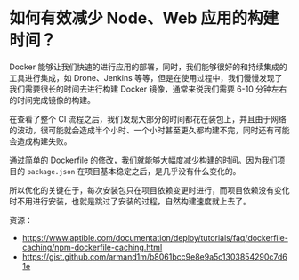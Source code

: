 # 如何有效减少 Node、Web 应用的构建时间？

Docker 能够让我们快速的进行应用的部署，同时，我们能够很好的和持续集成的工具进行集成，如 Drone、Jenkins 等等，但是在使用过程中，我们慢慢发现了我们需要很长的时间去进行构建 Docker 镜像，通常来说我们需要 6-10 分钟左右的时间完成镜像的构建。

在查看了整个 CI 流程之后，我们发现大部分的时间都花在装包上，并且由于网络的波动，很可能就会造成半个小时、一个小时甚至更久都构建不完，同时还有可能会造成构建失败。

通过简单的 Dockerfile 的修改，我们就能够大幅度减少构建的时间。因为我们项目的 `package.json` 在项目基本稳定之后，是几乎没有什么变化的。

所以优化的关键在于，每次安装包只在项目依赖变更时进行，而项目依赖没有变化时不用进行安装，也就是跳过了安装的过程，自然构建速度就上去了。

资源：

- https://www.aptible.com/documentation/deploy/tutorials/faq/dockerfile-caching/npm-dockerfile-caching.html
- https://gist.github.com/armand1m/b8061bcc9e8e9a5c1303854290c7d61e
